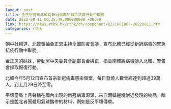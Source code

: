 ```yaml
---
layout: post
title: 金正恩宣布北韓從新冠病毒的緊急抗疫行動中取勝
date: 2022-08-11 06:35:49.000000000 +08:00
link: https://news.rthk.hk/rthk/ch/component/k2/1661887-20220811.htm
categories: rthk
---
```


朝中社報道，北韓領袖金正恩主持全國防疫會議，宣布北韓已經從新冠病毒的緊急抗疫行動中取勝。

金正恩的妹妹、勞動黨中央委員會副部長金與正，指責南韓將病毒傳入北韓，警告會採取報復行動。

北韓今年5月12日宣布首宗新冠病毒感染個案，每日發燒人數曾經達到超過39萬人，到上月29日降至零。

平壤當局上月聲稱在國內出現的新冠病毒源頭，來自兩韓邊境附近發現的物品，暗示是脫北者團體用氣球攜帶的材料，例如是反平壤傳單。
